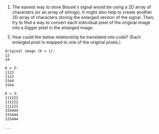 1. The easiest way to store Bessie's signal would be using a 2D array of characters (or an array of strings). It might also help to create another 2D array of characters storing the enlarged version of the signal. Then, try to find a way to convert each individual pixel of the original image into a bigger pixel in the enlarged image.

2. How could the below relationship be translated into code? (Each enlarged pixel is mapped to one of the original pixels.)
```text
Original image (K = 1):
12
34

K = 2:
1122
1122
3344
3344

K = 3:
111222
111222
111222
333444
333444
333444

...
```